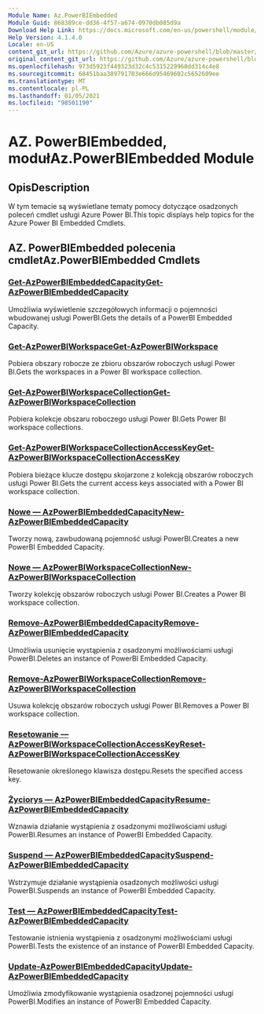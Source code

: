 ```yaml
---
Module Name: Az.PowerBIEmbedded
Module Guid: 868389ce-dd36-4f57-a674-0970db085d9a
Download Help Link: https://docs.microsoft.com/en-us/powershell/module/az.powerbiembedded
Help Version: 4.1.4.0
Locale: en-US
content_git_url: https://github.com/Azure/azure-powershell/blob/master/src/PowerBIEmbedded/PowerBIEmbedded/help/Az.PowerBIEmbedded.md
original_content_git_url: https://github.com/Azure/azure-powershell/blob/master/src/PowerBIEmbedded/PowerBIEmbedded/help/Az.PowerBIEmbedded.md
ms.openlocfilehash: 973d5923f449323d32c4c5315229960dd314c4e8
ms.sourcegitcommit: 68451baa389791703e666d95469602c5652609ee
ms.translationtype: MT
ms.contentlocale: pl-PL
ms.lasthandoff: 01/05/2021
ms.locfileid: "98501190"
---
```

# <span data-ttu-id="73e58-101">AZ. PowerBIEmbedded, moduł</span><span class="sxs-lookup"><span data-stu-id="73e58-101">Az.PowerBIEmbedded Module</span></span>
## <span data-ttu-id="73e58-102">Opis</span><span class="sxs-lookup"><span data-stu-id="73e58-102">Description</span></span>
<span data-ttu-id="73e58-103">W tym temacie są wyświetlane tematy pomocy dotyczące osadzonych poleceń cmdlet usługi Azure Power BI.</span><span class="sxs-lookup"><span data-stu-id="73e58-103">This topic displays help topics for the Azure Power BI Embedded Cmdlets.</span></span>

## <span data-ttu-id="73e58-104">AZ. PowerBIEmbedded polecenia cmdlet</span><span class="sxs-lookup"><span data-stu-id="73e58-104">Az.PowerBIEmbedded Cmdlets</span></span>
### [<span data-ttu-id="73e58-105">Get-AzPowerBIEmbeddedCapacity</span><span class="sxs-lookup"><span data-stu-id="73e58-105">Get-AzPowerBIEmbeddedCapacity</span></span>](Get-AzPowerBIEmbeddedCapacity.md)
<span data-ttu-id="73e58-106">Umożliwia wyświetlenie szczegółowych informacji o pojemności wbudowanej usługi PowerBI.</span><span class="sxs-lookup"><span data-stu-id="73e58-106">Gets the details of a PowerBI Embedded Capacity.</span></span>

### [<span data-ttu-id="73e58-107">Get-AzPowerBIWorkspace</span><span class="sxs-lookup"><span data-stu-id="73e58-107">Get-AzPowerBIWorkspace</span></span>](Get-AzPowerBIWorkspace.md)
<span data-ttu-id="73e58-108">Pobiera obszary robocze ze zbioru obszarów roboczych usługi Power BI.</span><span class="sxs-lookup"><span data-stu-id="73e58-108">Gets the workspaces in a Power BI workspace collection.</span></span>

### [<span data-ttu-id="73e58-109">Get-AzPowerBIWorkspaceCollection</span><span class="sxs-lookup"><span data-stu-id="73e58-109">Get-AzPowerBIWorkspaceCollection</span></span>](Get-AzPowerBIWorkspaceCollection.md)
<span data-ttu-id="73e58-110">Pobiera kolekcje obszaru roboczego usługi Power BI.</span><span class="sxs-lookup"><span data-stu-id="73e58-110">Gets Power BI workspace collections.</span></span>

### [<span data-ttu-id="73e58-111">Get-AzPowerBIWorkspaceCollectionAccessKey</span><span class="sxs-lookup"><span data-stu-id="73e58-111">Get-AzPowerBIWorkspaceCollectionAccessKey</span></span>](Get-AzPowerBIWorkspaceCollectionAccessKey.md)
<span data-ttu-id="73e58-112">Pobiera bieżące klucze dostępu skojarzone z kolekcją obszarów roboczych usługi Power BI.</span><span class="sxs-lookup"><span data-stu-id="73e58-112">Gets the current access keys associated with a Power BI workspace collection.</span></span>

### [<span data-ttu-id="73e58-113">Nowe — AzPowerBIEmbeddedCapacity</span><span class="sxs-lookup"><span data-stu-id="73e58-113">New-AzPowerBIEmbeddedCapacity</span></span>](New-AzPowerBIEmbeddedCapacity.md)
<span data-ttu-id="73e58-114">Tworzy nową, zawbudowaną pojemność usługi PowerBI.</span><span class="sxs-lookup"><span data-stu-id="73e58-114">Creates a new PowerBI Embedded Capacity.</span></span>

### [<span data-ttu-id="73e58-115">Nowe — AzPowerBIWorkspaceCollection</span><span class="sxs-lookup"><span data-stu-id="73e58-115">New-AzPowerBIWorkspaceCollection</span></span>](New-AzPowerBIWorkspaceCollection.md)
<span data-ttu-id="73e58-116">Tworzy kolekcję obszarów roboczych usługi Power BI.</span><span class="sxs-lookup"><span data-stu-id="73e58-116">Creates a Power BI workspace collection.</span></span>

### [<span data-ttu-id="73e58-117">Remove-AzPowerBIEmbeddedCapacity</span><span class="sxs-lookup"><span data-stu-id="73e58-117">Remove-AzPowerBIEmbeddedCapacity</span></span>](Remove-AzPowerBIEmbeddedCapacity.md)
<span data-ttu-id="73e58-118">Umożliwia usunięcie wystąpienia z osadzonymi możliwościami usługi PowerBI.</span><span class="sxs-lookup"><span data-stu-id="73e58-118">Deletes an instance of PowerBI Embedded Capacity.</span></span>

### [<span data-ttu-id="73e58-119">Remove-AzPowerBIWorkspaceCollection</span><span class="sxs-lookup"><span data-stu-id="73e58-119">Remove-AzPowerBIWorkspaceCollection</span></span>](Remove-AzPowerBIWorkspaceCollection.md)
<span data-ttu-id="73e58-120">Usuwa kolekcję obszarów roboczych usługi Power BI.</span><span class="sxs-lookup"><span data-stu-id="73e58-120">Removes a Power BI workspace collection.</span></span>

### [<span data-ttu-id="73e58-121">Resetowanie — AzPowerBIWorkspaceCollectionAccessKey</span><span class="sxs-lookup"><span data-stu-id="73e58-121">Reset-AzPowerBIWorkspaceCollectionAccessKey</span></span>](Reset-AzPowerBIWorkspaceCollectionAccessKey.md)
<span data-ttu-id="73e58-122">Resetowanie określonego klawisza dostępu.</span><span class="sxs-lookup"><span data-stu-id="73e58-122">Resets the specified access key.</span></span>

### [<span data-ttu-id="73e58-123">Życiorys — AzPowerBIEmbeddedCapacity</span><span class="sxs-lookup"><span data-stu-id="73e58-123">Resume-AzPowerBIEmbeddedCapacity</span></span>](Resume-AzPowerBIEmbeddedCapacity.md)
<span data-ttu-id="73e58-124">Wznawia działanie wystąpienia z osadzonymi możliwościami usługi PowerBI.</span><span class="sxs-lookup"><span data-stu-id="73e58-124">Resumes an instance of PowerBI Embedded Capacity.</span></span>

### [<span data-ttu-id="73e58-125">Suspend — AzPowerBIEmbeddedCapacity</span><span class="sxs-lookup"><span data-stu-id="73e58-125">Suspend-AzPowerBIEmbeddedCapacity</span></span>](Suspend-AzPowerBIEmbeddedCapacity.md)
<span data-ttu-id="73e58-126">Wstrzymuje działanie wystąpienia osadzonych możliwości usługi PowerBI.</span><span class="sxs-lookup"><span data-stu-id="73e58-126">Suspends an instance of PowerBI Embedded Capacity.</span></span>

### [<span data-ttu-id="73e58-127">Test — AzPowerBIEmbeddedCapacity</span><span class="sxs-lookup"><span data-stu-id="73e58-127">Test-AzPowerBIEmbeddedCapacity</span></span>](Test-AzPowerBIEmbeddedCapacity.md)
<span data-ttu-id="73e58-128">Testowanie istnienia wystąpienia z osadzonymi możliwościami usługi PowerBI.</span><span class="sxs-lookup"><span data-stu-id="73e58-128">Tests the existence of an instance of PowerBI Embedded Capacity.</span></span>

### [<span data-ttu-id="73e58-129">Update-AzPowerBIEmbeddedCapacity</span><span class="sxs-lookup"><span data-stu-id="73e58-129">Update-AzPowerBIEmbeddedCapacity</span></span>](Update-AzPowerBIEmbeddedCapacity.md)
<span data-ttu-id="73e58-130">Umożliwia zmodyfikowanie wystąpienia osadzonej pojemności usługi PowerBI.</span><span class="sxs-lookup"><span data-stu-id="73e58-130">Modifies  an instance of PowerBI Embedded Capacity.</span></span>

